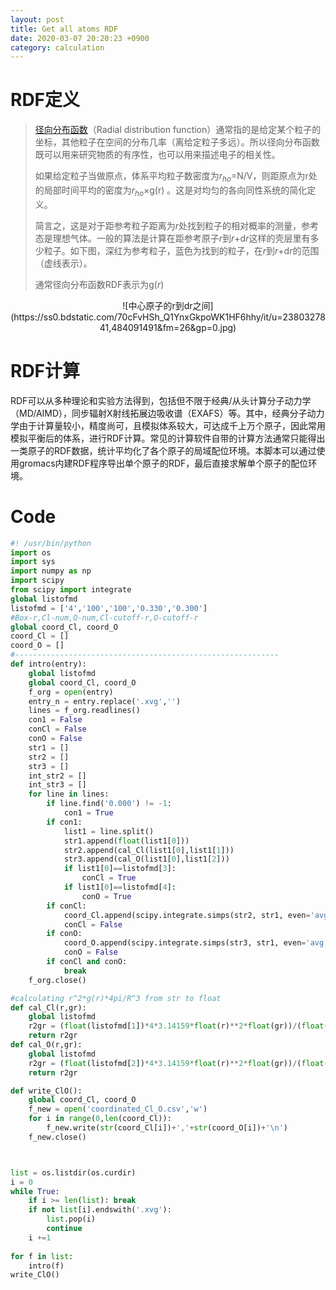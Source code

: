 ```yaml
---
layout: post
title: Get all atoms RDF
date: 2020-03-07 20:20:23 +0900
category: calculation
---
```

# RDF定义
> [径向分布函数](https://baike.baidu.com/item/%E5%BE%84%E5%90%91%E5%88%86%E5%B8%83%E5%87%BD%E6%95%B0/12723225?fr=aladdin)（Radial distribution function）通常指的是给定某个粒子的坐标，其他粒子在空间的分布几率（离给定粒子多远）。所以径向分布函数既可以用来研究物质的有序性，也可以用来描述电子的相关性。
>
> 如果给定粒子当做原点，体系平均粒子数密度为*r<sub>ho</sub>*=N/V，则距原点为r处的局部时间平均的密度为*r<sub>ho</sub>*×g(r) 。这是对均匀的各向同性系统的简化定义。
>
> 简言之，这是对于距参考粒子距离为*r*处找到粒子的相对概率的测量，参考态是理想气体。一般的算法是计算在距参考原子*r*到*r*+d*r*这样的壳层里有多少粒子。如下图，深红为参考粒子，蓝色为找到的粒子，在*r*到*r*+d*r*的范围（虚线表示）。
>
> 通常径向分布函数RDF表示为g(*r*)

<div align=center>![中心原子的r到dr之间](https://ss0.bdstatic.com/70cFvHSh_Q1YnxGkpoWK1HF6hhy/it/u=2380327841,484091491&fm=26&gp=0.jpg)</div>

# RDF计算

RDF可以从多种理论和实验方法得到，包括但不限于经典/从头计算分子动力学（MD/AIMD），同步辐射X射线拓展边吸收谱（EXAFS）等。其中，经典分子动力学由于计算量较小，精度尚可，且模拟体系较大，可达成千上万个原子，因此常用模拟平衡后的体系，进行RDF计算。常见的计算软件自带的计算方法通常只能得出一类原子的RDF数据，统计平均化了各个原子的局域配位环境。本脚本可以通过使用gromacs内建RDF程序导出单个原子的RDF，最后直接求解单个原子的配位环境。

# Code

```python
#! /usr/bin/python
import os
import sys
import numpy as np
import scipy
from scipy import integrate
global listofmd
listofmd = ['4','100','100','0.330','0.300']
#Box-r,Cl-num,O-num,Cl-cutoff-r,O-cutoff-r
global coord_Cl, coord_O
coord_Cl = []
coord_O = []
#-----------------------------------------------------------
def intro(entry):
	global listofmd
	global coord_Cl, coord_O
	f_org = open(entry)
	entry_n = entry.replace('.xvg','')
	lines = f_org.readlines()
	con1 = False
	conCl = False
	conO = False
	str1 = []
	str2 = []
	str3 = []
	int_str2 = []
	int_str3 = []
	for line in lines:
		if line.find('0.000') != -1:
			con1 = True
		if con1:
			list1 = line.split()
			str1.append(float(list1[0]))
			str2.append(cal_Cl(list1[0],list1[1]))
			str3.append(cal_O(list1[0],list1[2]))
			if list1[0]==listofmd[3]:
				conCl = True
			if list1[0]==listofmd[4]:
				conO = True
		if conCl:
			coord_Cl.append(scipy.integrate.simps(str2, str1, even='avg'))
			conCl = False
		if conO:
			coord_O.append(scipy.integrate.simps(str3, str1, even='avg'))
			conO = False
		if conCl and conO:
			break
	f_org.close()

#calculating r^2*g(r)*4pi/R^3 from str to float
def cal_Cl(r,gr):
	global listofmd
	r2gr = (float(listofmd[1])*4*3.14159*float(r)**2*float(gr))/(float(listofmd[0])**3)
	return r2gr
def cal_O(r,gr):
	global listofmd
	r2gr = (float(listofmd[2])*4*3.14159*float(r)**2*float(gr))/(float(listofmd[0])**3)
	return r2gr

def write_ClO():
	global coord_Cl, coord_O
	f_new = open('coordinated_Cl_O.csv','w')
	for i in range(0,len(coord_Cl)):
		f_new.write(str(coord_Cl[i])+','+str(coord_O[i])+'\n')
	f_new.close()              



list = os.listdir(os.curdir)
i = 0
while True:
	if i >= len(list): break
	if not list[i].endswith('.xvg'):
		list.pop(i)
		continue
	i +=1
	
for f in list:
	intro(f)
write_ClO()
```